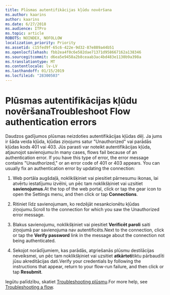 ```yaml
---
title: Plūsmas autentifikācijas kļūdu novēršana
ms.author: kaarins
author: kaarins
ms.date: 6/27/2018
ms.audience: ITPro
ms.topic: article
ROBOTS: NOINDEX, NOFOLLOW
localization_priority: Priority
ms.assetid: c15fed9f-65c6-422e-9d32-87e889a44b51
ms.openlocfilehash: fbb2ea4f0c6e582dae71371d958667162a138346
ms.sourcegitcommit: d6ea5e9458a2b8ceaab3ac4bd483e1130b9a398a
ms.translationtype: MT
ms.contentlocale: lv-LV
ms.lasthandoff: 01/15/2019
ms.locfileid: "28300503"
---
```

# <a name="troubleshoot-flow-authentication-errors"></a><span data-ttu-id="216c5-102">Plūsmas autentifikācijas kļūdu novēršana</span><span class="sxs-lookup"><span data-stu-id="216c5-102">Troubleshoot Flow authentication errors</span></span>

<span data-ttu-id="216c5-p101">Daudzos gadījumos plūsmas neizdoties autentifikācijas kļūdas dēļ. Ja jums ir šāda veida kļūda, kļūdas ziņojums satur "Unauthorized" vai parādās kļūdas kods 401 vai 403. Jūs parasti var noteikt autentifikācijas kļūda, atjaunojot savienojumu:</span><span class="sxs-lookup"><span data-stu-id="216c5-p101">In many cases, flows fail because of an authentication error. If you have this type of error, the error message contains "Unauthorized," or an error code of 401 or 403 appears. You can usually fix an authentication error by updating the connection:</span></span>
  
1. <span data-ttu-id="216c5-106">Web portāla augšdaļā, noklikšķiniet vai piesitiet pārnesumu ikonas, lai atvērtu iestatījumu izvēlni, un pēc tam noklikšķiniet vai uzsitiet **savienojumus**.</span><span class="sxs-lookup"><span data-stu-id="216c5-106">At the top of the web portal, click or tap the gear icon to open the Settings menu, and then click or tap **Connections**.</span></span>
    
2. <span data-ttu-id="216c5-107">Ritiniet līdz savienojumam, ko redzējāt nesankcionētu kļūdas ziņojumu.</span><span class="sxs-lookup"><span data-stu-id="216c5-107">Scroll to the connection for which you saw the Unauthorized error message.</span></span>
    
3. <span data-ttu-id="216c5-108">Blakus savienojumu, noklikšķiniet vai piesitiet **Verificēt paroli** saiti ziņojumā par savienojuma nav autentificēts.</span><span class="sxs-lookup"><span data-stu-id="216c5-108">Next to the connection, click or tap the **Verify password** link in the message about the connection not being authenticated.</span></span> 
    
4. <span data-ttu-id="216c5-109">Sekojot norādījumiem, kas parādās, atgriešanās plūsmu destilācijas neveiksmei, un pēc tam noklikšķiniet vai uzsitiet **atkārtoti**tiktu pārbaudīti jūsu akreditācijas dati.</span><span class="sxs-lookup"><span data-stu-id="216c5-109">Verify your credentials by following the instructions that appear, return to your flow-run failure, and then click or tap **Resubmit**.</span></span>
    
<span data-ttu-id="216c5-110">Iegūtu palīdzību, skatiet [Troubleshooting plūsmu](https://go.microsoft.com/fwlink/?linkid=872110).</span><span class="sxs-lookup"><span data-stu-id="216c5-110">For more help, see [Troubleshooting a flow](https://go.microsoft.com/fwlink/?linkid=872110).</span></span>
  

